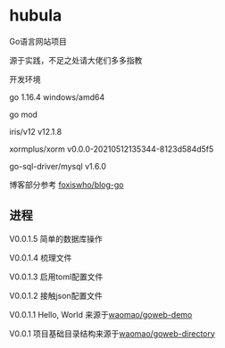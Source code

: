 # hubula
Go语言网站项目

源于实践，不足之处请大佬们多多指教



开发环境

go 1.16.4  windows/amd64

go mod

iris/v12 v12.1.8

xormplus/xorm v0.0.0-20210512135344-8123d584d5f5

go-sql-driver/mysql v1.6.0



博客部分参考 [foxiswho/blog-go](https://github.com/foxiswho/blog-go.git)





## 进程

V0.0.1.5 简单的数据库操作

V0.0.1.4 梳理文件

V0.0.1.3 启用toml配置文件

V0.0.1.2 接触json配置文件

V0.0.1.1 Hello, World 来源于[waomao/goweb-demo](https://github.com/waomao/goweb-demo)

V0.0.1 项目基础目录结构来源于[waomao/goweb-directory](https://github.com/waomao/goweb-directory)





